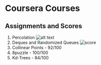 # Coursera Courses
## Assignments and Scores
1. Percolation ![alt text](https://img.shields.io/badge/Score-91%2F100-brightgreen.svg)
2. Deques and Randomized Queues ![score](https://img.shields.io/badge/Score-97%2F100-brightgreen.svg)
3. Collinear Points - 92/100
4. 8puzzle - 100/100
5. Kd-Trees - 84/100